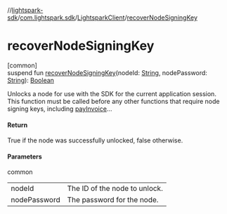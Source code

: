 //[lightspark-sdk](../../../index.md)/[com.lightspark.sdk](../index.md)/[LightsparkClient](index.md)/[recoverNodeSigningKey](recover-node-signing-key.md)

# recoverNodeSigningKey

[common]\
suspend fun [recoverNodeSigningKey](recover-node-signing-key.md)(nodeId: [String](https://kotlinlang.org/api/latest/jvm/stdlib/kotlin/-string/index.html), nodePassword: [String](https://kotlinlang.org/api/latest/jvm/stdlib/kotlin/-string/index.html)): [Boolean](https://kotlinlang.org/api/latest/jvm/stdlib/kotlin/-boolean/index.html)

Unlocks a node for use with the SDK for the current application session. This function must be called before any other functions that require node signing keys, including [payInvoice](pay-invoice.md)...

#### Return

True if the node was successfully unlocked, false otherwise.

#### Parameters

common

| | |
|---|---|
| nodeId | The ID of the node to unlock. |
| nodePassword | The password for the node. |
